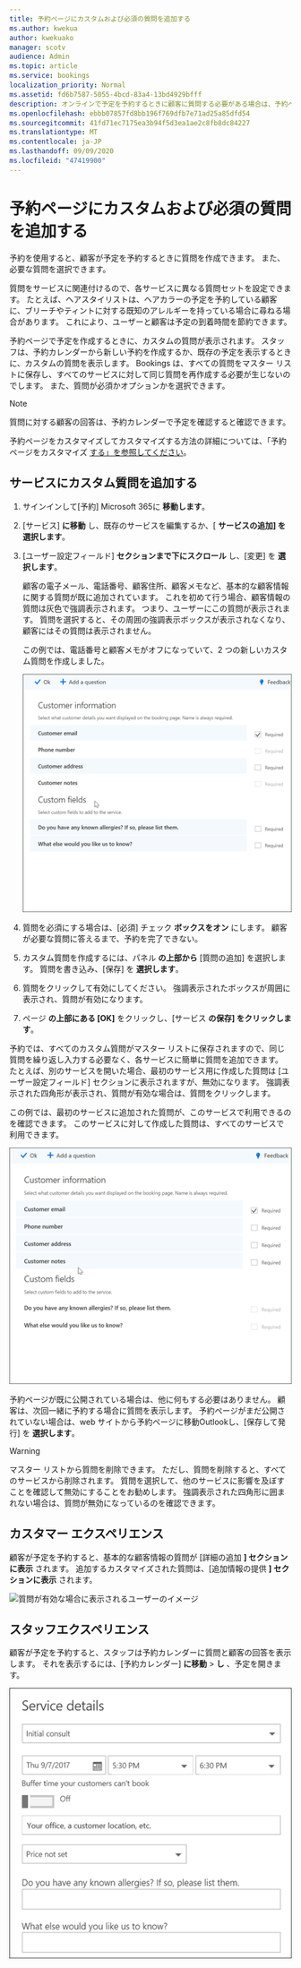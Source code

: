 ```yaml
---
title: 予約ページにカスタムおよび必須の質問を追加する
ms.author: kwekua
author: kwekuako
manager: scotv
audience: Admin
ms.topic: article
ms.service: bookings
localization_priority: Normal
ms.assetid: fd6b7587-5055-4bcd-83a4-13bd4929bfff
description: オンラインで予定を予約するときに顧客に質問する必要がある場合は、予約ページにカスタムの質問と必要な質問を追加できます。
ms.openlocfilehash: ebbb07857fd8bb196f769dfb7e71ad25a85dfd54
ms.sourcegitcommit: 41fd71ec7175ea3b94f5d3ea1ae2c8fb8dc84227
ms.translationtype: MT
ms.contentlocale: ja-JP
ms.lasthandoff: 09/09/2020
ms.locfileid: "47419900"
---
```

# <a name="add-custom-and-required-questions-to-the-booking-page"></a>予約ページにカスタムおよび必須の質問を追加する

予約を使用すると、顧客が予定を予約するときに質問を作成できます。 また、必要な質問を選択できます。

質問をサービスに関連付けるので、各サービスに異なる質問セットを設定できます。 たとえば、ヘアスタイリストは、ヘアカラーの予定を予約している顧客に、ブリーチやティントに対する既知のアレルギーを持っている場合に尋ねる場合があります。 これにより、ユーザーと顧客は予定の到着時間を節約できます。

予約ページで予定を作成するときに、カスタムの質問が表示されます。 スタッフは、予約カレンダーから新しい予約を作成するか、既存の予定を表示するときに、カスタムの質問を表示します。 Bookings は、すべての質問をマスター リストに保存し、すべてのサービスに対して同じ質問を再作成する必要が生じないのでします。 また、質問が必須かオプションかを選択できます。

> [!NOTE]
> 質問に対する顧客の回答は、予約カレンダーで予定を確認すると確認できます。

予約ページをカスタマイズしてカスタマイズする方法の詳細については、「予約ページをカスタマイズ [する」を参照してください](customize-booking-page.md)。

## <a name="add-custom-questions-to-your-services"></a>サービスにカスタム質問を追加する

1. サインインして[予約] Microsoft 365に **移動します**。

1. [サービス] **に移動** し、既存のサービスを編集するか、[ **サービスの追加] を選択します**。

1. [ユーザー設定フィールド] **セクションまで下にスクロール** し、[変更] を **選択します**。

   顧客の電子メール、電話番号、顧客住所、顧客メモなど、基本的な顧客情報に関する質問が既に追加されています。 これを初めて行う場合、顧客情報の質問は灰色で強調表示されます。 つまり、ユーザーにこの質問が表示されます。 質問を選択すると、その周囲の強調表示ボックスが表示されなくなり、顧客にはその質問は表示されません。

   この例では、電話番号と顧客メモがオフになっていて、2 つの新しいカスタム質問を作成しました。

   ![カスタム質問画面の画像](../media/bookings-questions-custom-fields.png)

1. 質問を必須にする場合は、[必須] チェック **ボックスをオン** にします。 顧客が必要な質問に答えるまで、予約を完了できない。

1. カスタム質問を作成するには、パネル **の上部から** [質問の追加] を選択します。 質問を書き込み、[保存] を **選択します**。

1. 質問をクリックして有効にしてください。 強調表示されたボックスが周囲に表示され、質問が有効になります。

1. ページ **の上部にある [OK]** をクリックし、[サービス **の保存] をクリックします**。

予約では、すべてのカスタム質問がマスター リストに保存されますので、同じ質問を繰り返し入力する必要なく、各サービスに簡単に質問を追加できます。 たとえば、別のサービスを開いた場合、最初のサービス用に作成した質問は [ユーザー設定フィールド] セクションに表示されますが、無効になります。 強調表示された四角形が表示され、質問が有効な場合は、質問をクリックします。

この例では、最初のサービスに追加された質問が、このサービスで利用できるのを確認できます。 このサービスに対して作成した質問は、すべてのサービスで利用できます。

   ![複数のサービスに対して表示される質問のイメージ](../media/bookings-questions-services.png)

予約ページが既に公開されている場合は、他に何もする必要はありません。 顧客は、次回一緒に予約する場合に質問を表示します。 予約ページがまだ公開されていない場合は、web サイトから予約ページに移動Outlookし、[保存して発行] を **選択します**。

> [!WARNING]
> マスター リストから質問を削除できます。 ただし、質問を削除すると、すべてのサービスから削除されます。 質問を選択して、他のサービスに影響を及ぼすことを確認して無効にすることをお勧めします。 強調表示された四角形に囲まれない場合は、質問が無効になっているのを確認できます。

## <a name="customer-experience"></a>カスタマー エクスペリエンス

顧客が予定を予約すると、基本的な顧客情報の質問が [詳細の追加 **] セクションに表示** されます。 追加するカスタマイズされた質問は、[追加情報の提供 **] セクションに表示** されます。

![質問が有効な場合に表示されるユーザーのイメージ](../media/bookings-questions-customer.png)

## <a name="staff-experience"></a>スタッフエクスペリエンス

顧客が予定を予約すると、スタッフは予約カレンダーに質問と顧客の回答を表示します。 それを表示するには、[予約カレンダー] **に移動** \> **し** 、予定を開きます。

![質問が有効な場合にスタッフに表示される画像](../media/bookings-questions-staff.png)
